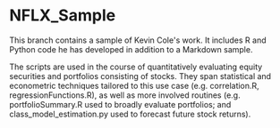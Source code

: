 # NFLX_Sample

This branch contains a sample of Kevin Cole's work. It includes R and Python code he has developed in addition to a Markdown sample. 

The scripts are used in the course of quantitatively evaluating equity securities and portfolios consisting of stocks. They span statistical and econometric techniques tailored to this use case (e.g. correlation.R, regressionFunctions.R), as well as more involved routines (e.g. portfolioSummary.R used to broadly evaluate portfolios; and class_model_estimation.py used to forecast future stock returns).
